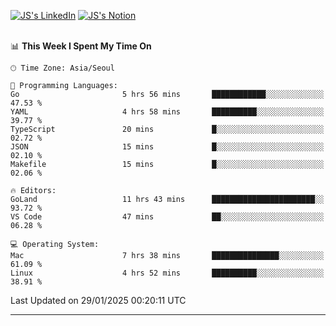
[![JS's LinkedIn](https://img.shields.io/badge/LinkedIn-blue?style=for-the-badge&logo=linkedin)](https://www.linkedin.com/in/jaeseung-lee-5a2a32139/) 
[![JS's Notion](https://img.shields.io/badge/Notion-black?style=for-the-badge&logo=notion)](https://bit.ly/ljswiki1) <br><br>
<!-- ![JS's GitHub stats](https://github-readme-stats-lemon-five.vercel.app/api?username=tkxkd0159&hide=contribs,prs,stars,issues&show_icons=true&theme=react&include_all_commits=true)   -->
<!-- ![Top Langs](https://github-readme-stats-lemon-five.vercel.app/api/top-langs/?username=tkxkd0159&layout=compact&hide=jupyter%20notebook,scss,html,css&langs_count=10)  -->


<!--START_SECTION:waka-->
📊 **This Week I Spent My Time On** 

```text
🕑︎ Time Zone: Asia/Seoul

💬 Programming Languages: 
Go                       5 hrs 56 mins       ████████████░░░░░░░░░░░░░   47.53 % 
YAML                     4 hrs 58 mins       ██████████░░░░░░░░░░░░░░░   39.77 % 
TypeScript               20 mins             █░░░░░░░░░░░░░░░░░░░░░░░░   02.72 % 
JSON                     15 mins             █░░░░░░░░░░░░░░░░░░░░░░░░   02.10 % 
Makefile                 15 mins             █░░░░░░░░░░░░░░░░░░░░░░░░   02.06 % 

🔥 Editors: 
GoLand                   11 hrs 43 mins      ███████████████████████░░   93.72 % 
VS Code                  47 mins             ██░░░░░░░░░░░░░░░░░░░░░░░   06.28 % 

💻 Operating System: 
Mac                      7 hrs 38 mins       ███████████████░░░░░░░░░░   61.09 % 
Linux                    4 hrs 52 mins       ██████████░░░░░░░░░░░░░░░   38.91 % 
```


 Last Updated on 29/01/2025 00:20:11 UTC
<!--END_SECTION:waka-->

---
<!---
<a href="https://github.com/tkxkd0159/books">
  <img align="center" src="https://github-readme-stats-lemon-five.vercel.app/api/pin/?username=tkxkd0159&repo=books&theme=react" />
</a>
-->

<!---
- 🔭 I’m currently working on ...
- 🌱 I’m currently learning blockchain and distributed network
- 👯 I’m looking to collaborate on ...
- 🤔 I’m looking for help with ...
- 💬 Ask me about ...
- 📫 How to reach me: ...
- 😄 Pronouns: ...
- ⚡ Fun fact: ...
-->
